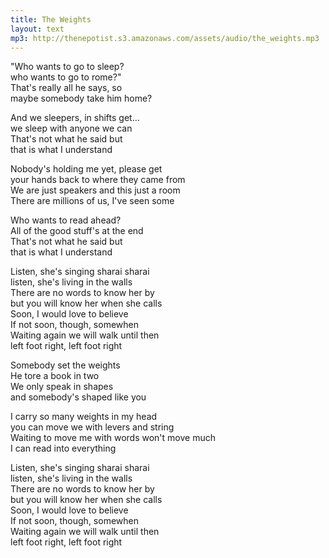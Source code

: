 ```yaml
---
title: The Weights
layout: text
mp3: http://thenepotist.s3.amazonaws.com/assets/audio/the_weights.mp3
---
```


"Who wants to go to sleep?  
who wants to go to rome?"  
That's really all he says, so  
maybe somebody take him home?

And we sleepers, in shifts get…  
we sleep with anyone we can  
That's not what he said but  
that is what I understand

Nobody's holding me yet, please get  
your hands back to where they came from  
We are just speakers and this just a room  
There are millions of us, I've seen some

Who wants to read ahead?  
All of the good stuff's at the end  
That's not what he said but  
that is what I understand

Listen, she's singing sharai sharai  
listen, she's living in the walls  
There are no words to know her by  
but you will know her when she calls  
Soon, I would love to believe  
If not soon, though, somewhen  
Waiting again we will walk until then  
left foot right, left foot right

Somebody set the weights  
He tore a book in two  
We only speak in shapes  
and somebody's shaped like you

I carry so many weights in my head  
you can move we with levers and string  
Waiting to move me with words won't move much  
I can read into everything

Listen, she's singing sharai sharai  
listen, she's living in the walls  
There are no words to know her by  
but you will know her when she calls  
Soon, I would love to believe  
If not soon, though, somewhen  
Waiting again we will walk until then  
left foot right, left foot right


